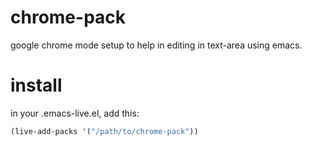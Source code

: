 chrome-pack
===========

google chrome mode setup to help in editing in text-area using emacs.

# install

in your .emacs-live.el, add this:

```el
(live-add-packs '("/path/to/chrome-pack"))
```
